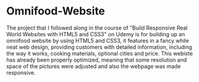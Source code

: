 # Omnifood-Website
The project that I followed along in the course of "Build Responsive Real World Websites with HTML5 and CSS3" on Udemy is for building up an omnifood website by using HTML5 and CSS3, it features in a fancy while neat web design, providing customers with detailed information, including the way it works, cooking materials, optional cities and price. This webiste has already been properly optimized, meaning that some resolution and space of the pictures were adjusted and also the webpage was made responsive.
